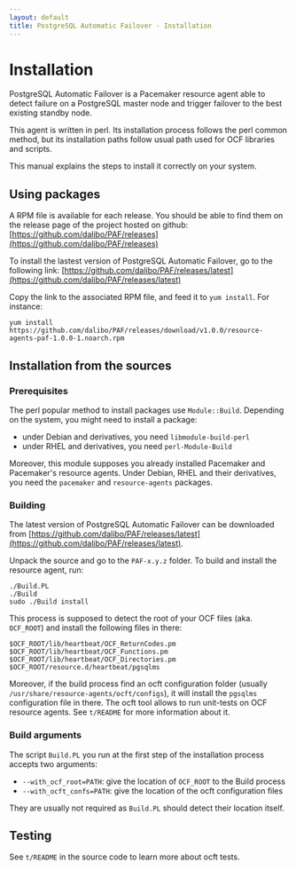```yaml
---
layout: default
title: PostgreSQL Automatic Failover - Installation
---
```


# Installation


PostgreSQL Automatic Failover is a Pacemaker resource agent able to detect
failure on a PostgreSQL master node and trigger failover to the best existing
standby node.

This agent is written in perl. Its installation process follows the perl common
method, but its installation paths follow usual path used for OCF libraries and
scripts.

This manual explains the steps to install it correctly on your system.


## Using packages

A RPM file is available for each release. You should be able to find them on the
release page of the project hosted on github:
[https://github.com/dalibo/PAF/releases](https://github.com/dalibo/PAF/releases)

To install the lastest version of PostgreSQL Automatic Failover, go to the
following link:
[https://github.com/dalibo/PAF/releases/latest](https://github.com/dalibo/PAF/releases/latest)

Copy the link to the associated RPM file, and feed it to `yum install`. For
instance:

```
yum install https://github.com/dalibo/PAF/releases/download/v1.0.0/resource-agents-paf-1.0.0-1.noarch.rpm
```


## Installation from the sources

### Prerequisites

The perl popular method to install packages use `Module::Build`. Depending on the
system, you might need to install a package:

  * under Debian and derivatives, you need `libmodule-build-perl`
  * under RHEL and derivatives, you need `perl-Module-Build`

Moreover, this module supposes you already installed Pacemaker and Pacemaker's
resource agents. Under Debian, RHEL and their derivatives, you need the
`pacemaker` and `resource-agents` packages.


### Building

The latest version of PostgreSQL Automatic Failover can be downloaded from
[https://github.com/dalibo/PAF/releases/latest](https://github.com/dalibo/PAF/releases/latest).

Unpack the source and go to the `PAF-x.y.z` folder.
To build and install the resource agent, run:

```
./Build.PL
./Build
sudo ./Build install
```

This process is supposed to detect the root of your OCF files (aka. `OCF_ROOT`)
and install the following files in there:

```
$OCF_ROOT/lib/heartbeat/OCF_ReturnCodes.pm
$OCF_ROOT/lib/heartbeat/OCF_Functions.pm
$OCF_ROOT/lib/heartbeat/OCF_Directories.pm
$OCF_ROOT/resource.d/heartbeat/pgsqlms
```

Moreover, if the build process find an ocft configuration folder (usually
`/usr/share/resource-agents/ocft/configs`), it will install the `pgsqlms`
configuration file in there. The ocft tool allows to run unit-tests on OCF
resource agents. See `t/README` for more information about it.

### Build arguments

The script `Build.PL` you run at the first step of the installation process
accepts two arguments:

  * `--with_ocf_root=PATH`: give the location of `OCF_ROOT` to the Build process
  * `--with_ocft_confs=PATH`: give the location of the ocft configuration files

They are usually not required as `Build.PL` should detect their location itself.

## Testing

See `t/README` in the source code to learn more about ocft tests.
